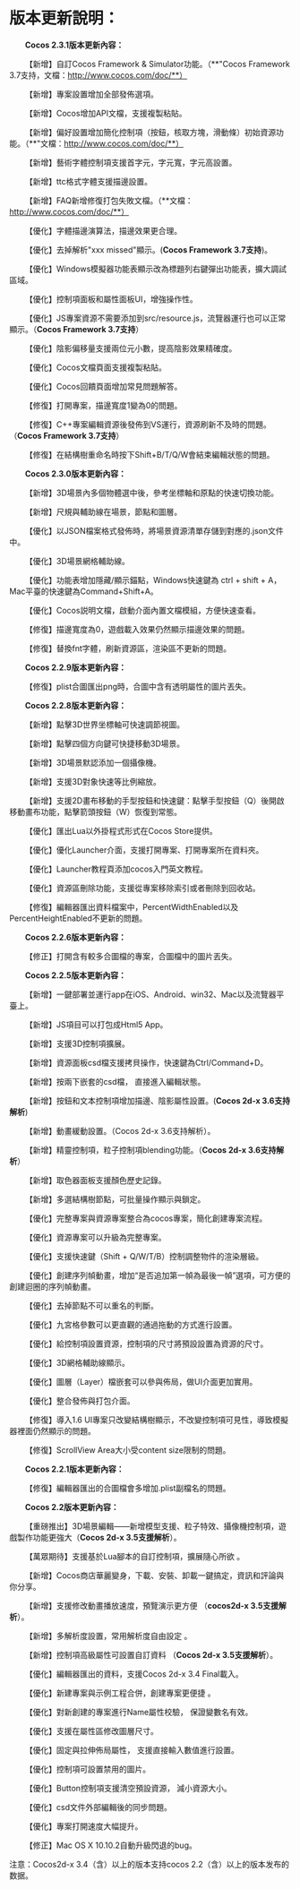 # **版本更新說明：** #

**&emsp;&emsp;Cocos 2.3.1版本更新內容：**


 &emsp;&emsp;【新增】自訂Cocos Framework & Simulator功能。（**"Cocos Framework 3.7支持，文檔：http://www.cocos.com/doc/**）

 &emsp;&emsp;【新增】專案設置增加全部發佈選項。

 &emsp;&emsp;【新增】Cocos增加API文檔，支援複製粘貼。

 &emsp;&emsp;【新增】偏好設置增加簡化控制項（按鈕，核取方塊，滑動條）初始資源功能。（**"文檔：http://www.cocos.com/doc/**）

 &emsp;&emsp;【新增】藝術字體控制項支援首字元，字元寬，字元高設置。
 
 &emsp;&emsp;【新增】ttc格式字體支援描邊設置。

 &emsp;&emsp;【新增】FAQ新增修復打包失敗文檔。（**文檔：http://www.cocos.com/doc/**）

 &emsp;&emsp;【優化】字體描邊演算法，描邊效果更合理。


 &emsp;&emsp;【優化】去掉解析"xxx missed"顯示。(**Cocos Framework 3.7支持**)。


 &emsp;&emsp;【優化】Windows模擬器功能表顯示改為標題列右鍵彈出功能表，擴大調試區域。


 &emsp;&emsp;【優化】控制項面板和屬性面板UI，增強操作性。


 &emsp;&emsp;【優化】JS專案資源不需要添加到src/resource.js，流覽器運行也可以正常顯示。（**Cocos Framework 3.7支持**）



 &emsp;&emsp;【優化】陰影偏移量支援兩位元小數，提高陰影效果精確度。


 &emsp;&emsp;【優化】Cocos文檔頁面支援複製粘貼。


 &emsp;&emsp;【優化】Cocos回饋頁面增加常見問題解答。


 &emsp;&emsp;【修復】打開專案，描邊寬度1變為0的問題。


 &emsp;&emsp;【修復】C++專案編輯資源後發佈到VS運行，資源刷新不及時的問題。（**Cocos Framework 3.7支持**）


 &emsp;&emsp;【修復】在結構樹重命名時按下Shift+B/T/Q/W會結束編輯狀態的問題。

**&emsp;&emsp;Cocos 2.3.0版本更新內容：**

 &emsp;&emsp;【新增】3D場景內多個物體選中後，參考坐標軸和原點的快速切換功能。

 &emsp;&emsp;【新增】尺規與輔助線在場景，節點和圖層。

 &emsp;&emsp;【優化】以JSON檔案格式發佈時，將場景資源清單存儲到對應的.json文件中。

 &emsp;&emsp;【優化】3D場景網格輔助線。

 &emsp;&emsp;【優化】功能表增加隱藏/顯示錨點，Windows快速鍵為 ctrl + shift + A，
Mac平臺的快速鍵為Command+Shift+A。

 &emsp;&emsp;【優化】Cocos説明文檔，啟動介面內置文檔模組，方便快速查看。

 &emsp;&emsp;【修復】描邊寬度為0，遊戲載入效果仍然顯示描邊效果的問題。

 &emsp;&emsp;【修復】替換fnt字體，刷新資源區，渲染區不更新的問題。


**&emsp;&emsp;Cocos 2.2.9版本更新內容：**

 &emsp;&emsp;【修復】plist合圖匯出png時，合圖中含有透明屬性的圖片丟失。

**&emsp;&emsp;Cocos 2.2.8版本更新內容：**

 &emsp;&emsp;【新增】點擊3D世界坐標軸可快速調節視圖。

 &emsp;&emsp;【新增】點擊四個方向鍵可快捷移動3D場景。

 &emsp;&emsp;【新增】3D場景默認添加一個攝像機。

 &emsp;&emsp;【新增】支援3D對象快速等比例縮放。

 &emsp;&emsp;【新增】支援2D畫布移動的手型按鈕和快速鍵：點擊手型按鈕（Q）後開啟移動畫布功能，點擊箭頭按鈕（W）恢復到常態。

 &emsp;&emsp;【優化】匯出Lua以外掛程式形式在Cocos Store提供。

 &emsp;&emsp;【優化】優化Launcher介面，支援打開專案、打開專案所在資料夾。

 &emsp;&emsp;【優化】Launcher教程頁添加cocos入門英文教程。

 &emsp;&emsp;【優化】資源區刪除功能，支援從專案移除索引或者刪除到回收站。

 &emsp;&emsp;【修復】編輯器匯出資料檔案中，PercentWidthEnabled以及PercentHeightEnabled不更新的問題。

**&emsp;&emsp;Cocos 2.2.6版本更新內容：**
    
 &emsp;&emsp;【修正】打開含有較多合圖檔的專案，合圖檔中的圖片丟失。

**&emsp;&emsp;Cocos 2.2.5版本更新內容：**
                                    
 &emsp;&emsp;【新增】一鍵部署並運行app在iOS、Android、win32、Mac以及流覽器平臺上。

 &emsp;&emsp;【新增】JS項目可以打包成Html5 App。

 &emsp;&emsp;【新增】支援3D控制項擴展。

 &emsp;&emsp;【新增】資源面板csd檔支援拷貝操作，快速鍵為Ctrl/Command+D。

 &emsp;&emsp;【新增】按兩下嵌套的csd檔， 直接進入編輯狀態。

 &emsp;&emsp;【新增】按鈕和文本控制項增加描邊、陰影屬性設置。(**Cocos 2d-x 3.6支持解析**)

 &emsp;&emsp;【新增】動畫緩動設置。（Cocos 2d-x 3.6支持解析）。

 &emsp;&emsp;【新增】精靈控制項，粒子控制項blending功能。（**Cocos 2d-x 3.6支持解析**）

 &emsp;&emsp;【新增】取色器面板支援顏色歷史記錄。

 &emsp;&emsp;【新增】多選結構樹節點，可批量操作顯示與鎖定。

 &emsp;&emsp;【優化】完整專案與資源專案整合為cocos專案，簡化創建專案流程。

 &emsp;&emsp;【優化】資源專案可以升級為完整專案。

 &emsp;&emsp;【優化】支援快速鍵（Shift + Q/W/T/B）控制調整物件的渲染層級。

 &emsp;&emsp;【優化】創建序列幀動畫，增加“是否追加第一幀為最後一幀”選項，可方便的創建迴圈的序列幀動畫。
 
 &emsp;&emsp;【優化】去掉節點不可以重名的判斷。

 &emsp;&emsp;【優化】九宮格參數可以更直觀的通過拖動的方式進行設置。

 &emsp;&emsp;【優化】給控制項設置資源，控制項的尺寸將預設設置為資源的尺寸。

 &emsp;&emsp;【優化】3D網格輔助線顯示。

 &emsp;&emsp;【優化】圖層（Layer）檔嵌套可以參與佈局，做UI介面更加實用。

 &emsp;&emsp;【優化】整合發佈與打包介面。

 &emsp;&emsp;【修復】導入1.6 UI專案只改變結構樹顯示，不改變控制項可見性，導致模擬器裡面仍然顯示的問題。

 &emsp;&emsp;【修復】ScrollView Area大小受content size限制的問題。                        
                                                                        
**&emsp;&emsp;Cocos 2.2.1版本更新內容：**
    
 &emsp;&emsp;【修復】編輯器匯出的合圖檔會多增加.plist副檔名的問題。

**&emsp;&emsp;Cocos 2.2版本更新內容：**
    
 &emsp;&emsp;【重磅推出】3D場景編輯——新增模型支援、粒子特效、攝像機控制項，遊戲製作功能更強大（**Cocos 2d-x 3.5支援解析**）。

 &emsp;&emsp;【萬眾期待】支援基於Lua腳本的自訂控制項，擴展隨心所欲 。

 &emsp;&emsp;【新增】Cocos商店華麗變身，下載、安裝、卸載一鍵搞定，資訊和評論與你分享。

 &emsp;&emsp;【新增】支援修改動畫播放速度，預覽演示更方便 （**cocos2d-x 3.5支援解析**）。

 &emsp;&emsp;【新增】多解析度設置，常用解析度自由設定 。
 
 &emsp;&emsp;【新增】控制項高級屬性可設置自訂資料 （**Cocos 2d-x 3.5支援解析**）。

 &emsp;&emsp;【優化】編輯器匯出的資料，支援Cocos 2d-x 3.4 Final載入。
 
 &emsp;&emsp;【優化】新建專案與示例工程合併，創建專案更便捷 。

 &emsp;&emsp;【優化】對新創建的專案進行Name屬性校驗， 保證變數名有效。

 &emsp;&emsp;【優化】支援在屬性區修改圖層尺寸。

 &emsp;&emsp;【優化】固定與拉伸佈局屬性， 支援直接輸入數值進行設置。

 &emsp;&emsp;【優化】控制項可設置禁用的圖片。

 &emsp;&emsp;【優化】Button控制項支援清空預設資源， 減小資源大小。

 &emsp;&emsp;【優化】csd文件外部編輯後的同步問題。
 
 &emsp;&emsp;【優化】專案打開速度大幅提升。

 &emsp;&emsp;【修正】Mac OS X 10.10.2自動升級閃退的bug。


注意：Cocos2d-x 3.4（含）以上的版本支持cocos 2.2（含）以上的版本发布的数据。
